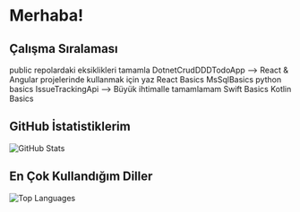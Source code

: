 # Merhaba!

## Çalışma Sıralaması
public repolardaki eksiklikleri tamamla 
DotnetCrudDDDTodoApp --> React & Angular projelerinde kullanmak için yaz
React Basics
MsSqlBasics
python basics
IssueTrackingApi --> Büyük ihtimalle tamamlamam
Swift Basics
Kotlin Basics




## GitHub İstatistiklerim  
![GitHub Stats](https://github-readme-stats.vercel.app/api?username=Sunrock14&show_icons=true&theme=radical)  

## En Çok Kullandığım Diller  
![Top Languages](https://github-readme-stats.vercel.app/api/top-langs/?username=Sunrock14&layout=compact&theme=radical)
